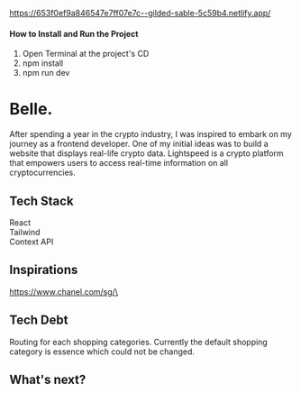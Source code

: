 https://653f0ef9a846547e7ff07e7c--gilded-sable-5c59b4.netlify.app/
#### How to Install and Run the Project ####
1. Open Terminal at the project's CD<br />
2. npm install<br />
3. npm run dev<br />

# Belle.
After spending a year in the crypto industry, I was inspired to embark on my journey as a frontend developer. One of my initial ideas was to build a website that displays real-life crypto data. Lightspeed is a crypto platform that empowers users to access real-time information on all cryptocurrencies.

## Tech Stack ##
React<br />
Tailwind<br />
Context API<br />

## Inspirations ##
https://www.chanel.com/sg/\

## Tech Debt ##
Routing for each shopping categories. Currently the default shopping category is essence which could not be changed.

## What's next? ##





